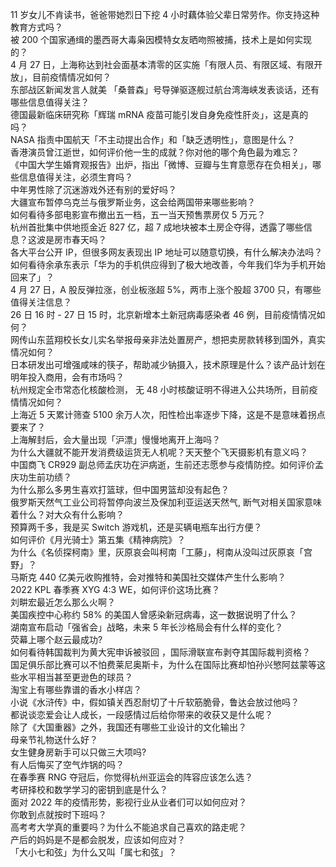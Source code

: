11  岁女儿不肯读书，爸爸带她烈日下挖 4 小时藕体验父辈日常劳作。你支持这种教育方式吗？  
被 200 个国家通缉的墨西哥大毒枭因模特女友晒吻照被捕，技术上是如何实现的？  
4 月 27 日，上海称达到社会面基本清零的区实施「有限人员、有限区域、有限开放」，目前疫情情况如何？  
东部战区新闻发言人就美 「桑普森」号导弹驱逐舰过航台湾海峡发表谈话，还有哪些信息值得关注？  
德国最新临床研究称「辉瑞 mRNA 疫苗可能引发自身免疫性肝炎」，这是真的吗？  
NASA 指责中国航天「不主动提出合作」和「缺乏透明性」，意图是什么？  
香港演员曾江逝世，如何评价他一生的成就？你对他的哪个角色最为难忘？  
《中国大学生婚育观报告》出炉，指出「微博、豆瓣与生育意愿存在负相关」，哪些信息值得关注，必须生育吗？  
中年男性除了沉迷游戏外还有别的爱好吗？  
大疆宣布暂停乌克兰与俄罗斯业务，这会给两国带来哪些影响？  
如何看待多部电影宣布撤出五一档，五一当天预售票房仅 5 万元？  
杭州首批集中供地揽金近 827 亿，超 7 成地块被本土房企夺得，透露了哪些信息？这波是房市春天吗？  
各大平台公开 IP，但很多网友表现出 IP 地址可以随意切换，有什么解决办法吗？  
如何看待余承东表示「华为的手机供应得到了极大地改善，今年我们华为手机开始回来了」？  
4 月 27 日，A 股反弹拉涨，创业板涨超 5%，两市上涨个股超 3700 只，有哪些值得关注信息？  
26 日 16 时 - 27 日 15 时，北京新增本土新冠病毒感染者 46 例，目前疫情情况如何？  
网传山东蓝翔校长女儿实名举报母亲非法处置房产，想把卖房款转移到国外，真实情况如何？  
日本研发出可增强咸味的筷子，帮助减少钠摄入，技术原理是什么？该产品计划在明年投入商用，会有市场吗？  
杭州规定全市常态化核酸检测， 无 48 小时核酸证明不得进入公共场所，目前疫情情况如何？  
上海近 5 天累计筛查 5100 余万人次，阳性检出率逐步下降，这是不是意味着拐点要来了？  
上海解封后，会大量出现「沪漂」慢慢地离开上海吗？  
为什么大疆就不能开发消费级运货无人机呢？天天整个飞天摄影机有意义吗？  
中国商飞 CR929 副总师孟庆功在沪病逝，生前还志愿参与疫情防控。如何评价孟庆功生前功绩？  
为什么那么多男生喜欢打篮球，但中国男篮却没有起色？  
俄罗斯天然气工业公司将暂停向波兰及保加利亚运送天然气, 断气对相关国家意味着什么？对大众有什么影响？  
预算两千多，我是买 Switch 游戏机，还是买辆电瓶车出行方便？  
如何评价《月光骑士》第五集《精神病院》？  
为什么《名侦探柯南》里，灰原哀会叫柯南「工藤」，柯南从没叫过灰原哀「宫野」？  
马斯克 440 亿美元收购推特，会对推特和美国社交媒体产生什么影响？  
2022 KPL 春季赛 XYG 4:3 WE，如何评价这场比赛？  
刘畊宏最近怎么那么火啊？  
美国疾控中心称约 58% 的美国人曾感染新冠病毒，这一数据说明了什么？  
湖南宣布启动「强省会」战略，未来 5 年长沙格局会有什么样的变化？  
荧幕上哪个赵云最成功?  
如何看待韩国裁判为黄大宪申诉被驳回 ，国际滑联宣布剥夺其国际裁判资格？  
国足俱乐部比赛可以不怕费莱尼奥斯卡，为什么在国际比赛却怕孙兴慜阿兹蒙等这些水平相当甚至更逊色的球员？  
淘宝上有哪些靠谱的香水小样店？  
小说《水浒传》中，假如镇关西忍耐切了十斤软筋脆骨，鲁达会放过他吗？  
都说谈恋爱会让人成长，一段感情过后给你带来的收获又是什么呢？  
除了《大国重器》之外，我国还有哪些工业设计的文化输出？  
母亲节礼物送什么好？  
女生健身房新手可以只做三大项吗?  
有人后悔买了空气炸锅的吗？  
在春季赛 RNG 夺冠后，你觉得杭州亚运会的阵容应该怎么选？  
考研择校和数学学习的密钥到底是什么？  
面对 2022 年的疫情形势，影视行业从业者们可以如何应对？  
你敢到点就按时下班吗？  
高考考大学真的重要吗？为什么不能追求自己喜欢的路走呢？  
产后的妈妈是不是都会脱发，应该如何应对？  
「大小七和弦」为什么又叫「属七和弦」？  
